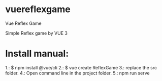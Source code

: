 # vuereflexgame
Vue Reflex Game

Simple Reflex game by VUE 3

# Install manual:
1.: $ npm install @vue/cli
2.: $ vue create ReflexGame
3.: replace the src folder.
4.: Open command line in the project folder.
5.: npm run serve
